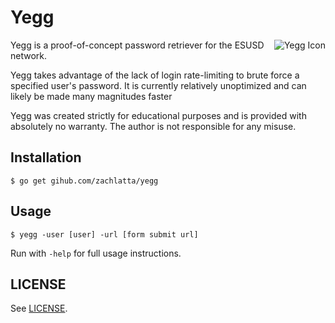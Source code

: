 # Yegg

<img src="http://i.imgur.com/rPVZlqa.png" alt="Yegg Icon" align="right">
Yegg is a proof-of-concept password retriever for the ESUSD network.

Yegg takes advantage of the lack of login rate-limiting to brute force a
specified user's password. It is currently relatively unoptimized and can
likely be made many magnitudes faster

Yegg was created strictly for educational purposes and is provided with
absolutely no warranty. The author is not responsible for any misuse.

## Installation

    $ go get gihub.com/zachlatta/yegg

## Usage

    $ yegg -user [user] -url [form submit url]

Run with `-help` for full usage instructions.

## LICENSE

See [LICENSE](https://github.com/zachlatta/yegg/blob/master/LICENSE).
